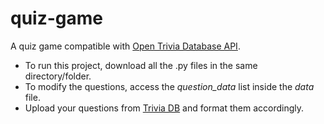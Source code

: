 # quiz-game
A quiz game compatible with [Open Trivia Database API](https://opentdb.com/api_config.php).
* To run this project, download all the .py files in the same directory/folder.
* To modify the questions, access the _question_data_ list inside the _data_ file.
* Upload your questions from [Trivia DB](https://opentdb.com/) and format them accordingly.
